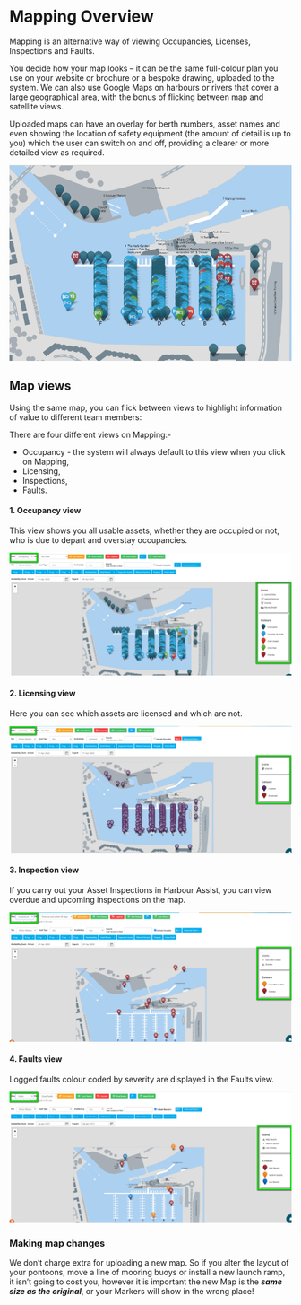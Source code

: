 # Mapping Overview

Mapping is an alternative way of viewing Occupancies, Licenses, Inspections and Faults.

You decide how your map looks – it can be the same full-colour plan you use on your website or brochure or a bespoke drawing, uploaded to the system.  We can also use Google Maps on harbours or rivers that cover a large geographical area, with the bonus of flicking between map and satellite views.

Uploaded maps can have an overlay for berth numbers, asset names and even showing the location of safety equipment (the amount of detail is up to you) which the user can switch on and off, providing a clearer or more detailed view as required.

![image-20230302165732090](image-20230302165732090.png)

## Map views

Using the same map, you can flick between views to highlight information of value to different team members:

There are four different views on Mapping:-

- Occupancy - the system will always default to this view when you click on Mapping,
- Licensing,
- Inspections,
- Faults.

#### 1. Occupancy view

This view shows you all usable assets, whether they are occupied or not, who is due to depart and overstay occupancies. 

![image-20230424162859898](image-20230424162859898.png)

#### 2. Licensing view

Here you can see which assets are licensed and which are not.

![image-20230424162232453](image-20230424162232453.png)

#### 3. Inspection view

If you carry out your Asset Inspections in Harbour Assist, you can view overdue and upcoming inspections on the map.

![image-20230424162657951](image-20230424162657951.png)

#### 4. Faults view

Logged faults colour coded by severity are displayed in the Faults view.

![image-20230424162745412](image-20230424162745412.png)

### Making map changes

We don’t charge extra for uploading a new map. So if you alter the layout of your pontoons, move a line of mooring buoys or install a new launch ramp, it isn’t going to cost you, however it is important the new Map is the ***same size as the original***, or your Markers will show in the wrong place!

